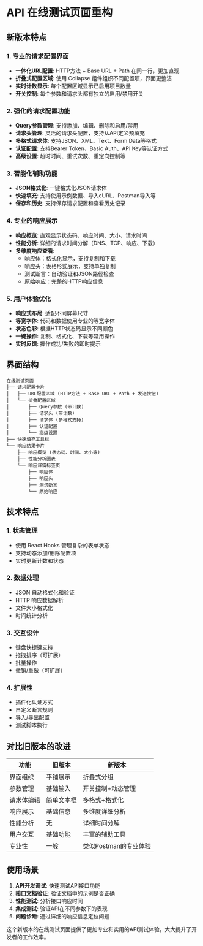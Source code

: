 # API 在线测试页面重构

## 新版本特点

### 1. 专业的请求配置界面
- **一体化URL配置**: HTTP方法 + Base URL + Path 在同一行，更加直观
- **折叠式配置区域**: 使用 Collapse 组件组织不同配置项，界面更整洁
- **实时计数显示**: 每个配置区域显示已启用项目数量
- **开关控制**: 每个参数和请求头都有独立的启用/禁用开关

### 2. 强化的请求配置功能
- **Query参数管理**: 支持添加、编辑、删除和启用/禁用
- **请求头管理**: 灵活的请求头配置，支持从API定义预填充
- **多格式请求体**: 支持JSON、XML、Text、Form Data等格式
- **认证配置**: 支持Bearer Token、Basic Auth、API Key等认证方式
- **高级设置**: 超时时间、重试次数、重定向控制等

### 3. 智能化辅助功能
- **JSON格式化**: 一键格式化JSON请求体
- **快速填充**: 支持使用示例数据、导入cURL、Postman导入等
- **保存和历史**: 支持保存请求配置和查看历史记录

### 4. 专业的响应展示
- **响应概览**: 直观显示状态码、响应时间、大小、请求时间
- **性能分析**: 详细的请求时间分解（DNS、TCP、响应、下载）
- **多维度响应查看**: 
  - 响应体：格式化显示，支持复制和下载
  - 响应头：表格形式展示，支持单独复制
  - 测试断言：自动验证和JSON路径检查
  - 原始响应：完整的HTTP响应信息

### 5. 用户体验优化
- **响应式布局**: 适配不同屏幕尺寸
- **等宽字体**: 代码和数据使用专业的等宽字体
- **状态色彩**: 根据HTTP状态码显示不同颜色
- **一键操作**: 复制、格式化、下载等常用操作
- **实时反馈**: 操作成功/失败的即时提示

## 界面结构

```
在线测试页面
├── 请求配置卡片
│   ├── URL配置区域 (HTTP方法 + Base URL + Path + 发送按钮)
│   └── 折叠配置区域
│       ├── Query参数 (带计数)
│       ├── 请求头 (带计数)
│       ├── 请求体 (多格式支持)
│       ├── 认证配置
│       └── 高级设置
├── 快速填充工具栏
└── 响应结果卡片
    ├── 响应概览 (状态码、时间、大小等)
    ├── 性能分析图表
    └── 响应详情标签页
        ├── 响应体
        ├── 响应头
        ├── 测试断言
        └── 原始响应
```

## 技术特点

### 1. 状态管理
- 使用 React Hooks 管理复杂的表单状态
- 支持动态添加/删除配置项
- 实时更新计数和状态

### 2. 数据处理
- JSON 自动格式化和验证
- HTTP 响应数据解析
- 文件大小格式化
- 时间统计分析

### 3. 交互设计
- 键盘快捷键支持
- 拖拽排序（可扩展）
- 批量操作
- 撤销/重做（可扩展）

### 4. 扩展性
- 插件化认证方式
- 自定义断言规则
- 导入/导出配置
- 测试脚本执行

## 对比旧版本的改进

| 功能 | 旧版本 | 新版本 |
|------|--------|--------|
| 界面组织 | 平铺展示 | 折叠式分组 |
| 参数管理 | 基础输入 | 开关控制+动态管理 |
| 请求体编辑 | 简单文本框 | 多格式+格式化 |
| 响应展示 | 基础信息 | 多维度详细分析 |
| 性能分析 | 无 | 详细时间分解 |
| 用户交互 | 基础功能 | 丰富的辅助工具 |
| 专业性 | 一般 | 类似Postman的专业体验 |

## 使用场景

1. **API开发调试**: 快速测试API接口功能
2. **接口文档验证**: 验证文档中的示例是否正确
3. **性能测试**: 分析接口响应时间
4. **集成测试**: 验证API在不同参数下的表现
5. **问题诊断**: 通过详细的响应信息定位问题

这个新版本的在线测试页面提供了更加专业和实用的API测试体验，大大提升了开发者的工作效率。